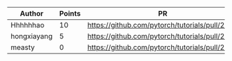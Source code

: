 | Author | Points | PR |
|--- | --- | ---|
| Hhhhhhao | 10 | https://github.com/pytorch/tutorials/pull/2676 | 
| hongxiayang | 5 | https://github.com/pytorch/tutorials/pull/2684 | 
| measty | 0 | https://github.com/pytorch/tutorials/pull/2675 | 
